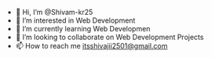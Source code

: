 - 👋 Hi, I’m @Shivam-kr25
- 👀 I’m interested in Web Development
- 🌱 I’m currently learning Web Developmen
- 💞️ I’m looking to collaborate on Web Development Projects
- 📫 How to reach me itsshivajii2501@gmail.com

<!---
Shivam-kr25/Shivam-kr25 is a ✨ special ✨ repository because its `README.md` (this file) appears on your GitHub profile.
You can click the Preview link to take a look at your changes.
--->
